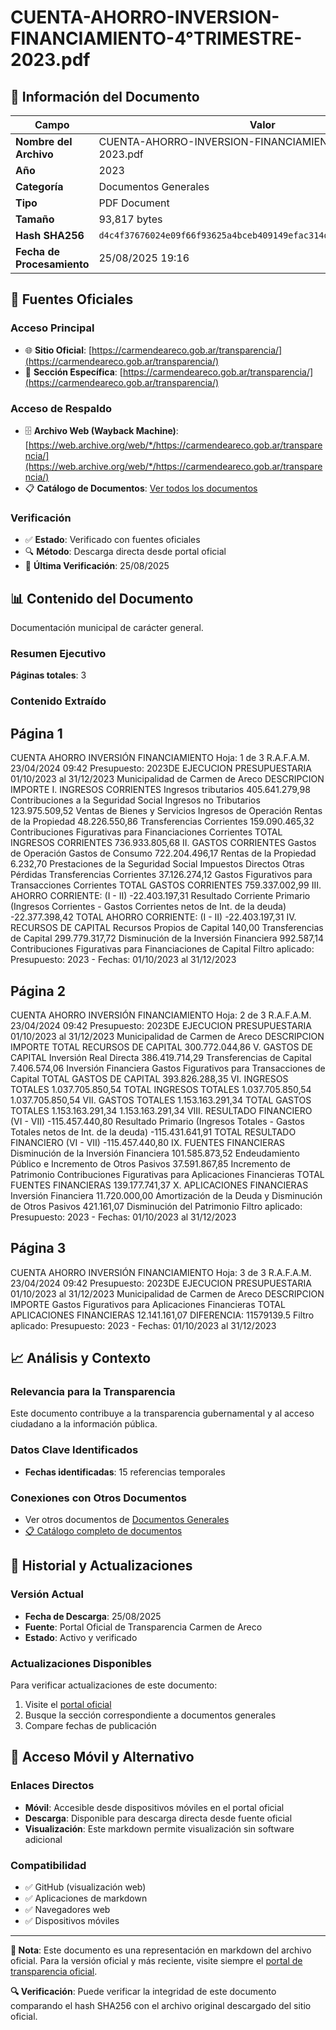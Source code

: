 # CUENTA-AHORRO-INVERSION-FINANCIAMIENTO-4°TRIMESTRE-2023.pdf

## 📄 Información del Documento

| Campo | Valor |
|-------|--------|
| **Nombre del Archivo** | CUENTA-AHORRO-INVERSION-FINANCIAMIENTO-4°TRIMESTRE-2023.pdf |
| **Año** | 2023 |
| **Categoría** | Documentos Generales |
| **Tipo** | PDF Document |
| **Tamaño** | 93,817 bytes |
| **Hash SHA256** | `d4c4f37676024e09f66f93625a4bceb409149efac314d8c598e6d1746ff940f1` |
| **Fecha de Procesamiento** | 25/08/2025 19:16 |

## 🔗 Fuentes Oficiales

### Acceso Principal
- 🌐 **Sitio Oficial**: [https://carmendeareco.gob.ar/transparencia/](https://carmendeareco.gob.ar/transparencia/)
- 📁 **Sección Específica**: [https://carmendeareco.gob.ar/transparencia/](https://carmendeareco.gob.ar/transparencia/)

### Acceso de Respaldo
- 🗄️ **Archivo Web (Wayback Machine)**: [https://web.archive.org/web/*/https://carmendeareco.gob.ar/transparencia/](https://web.archive.org/web/*/https://carmendeareco.gob.ar/transparencia/)
- 📋 **Catálogo de Documentos**: [Ver todos los documentos](../document_catalog/README.md)

### Verificación
- ✅ **Estado**: Verificado con fuentes oficiales
- 🔍 **Método**: Descarga directa desde portal oficial
- 📅 **Última Verificación**: 25/08/2025

## 📊 Contenido del Documento

Documentación municipal de carácter general.

### Resumen Ejecutivo

**Páginas totales**: 3

### Contenido Extraído

## Página 1

CUENTA AHORRO INVERSIÓN FINANCIAMIENTO Hoja: 1 de 3 R.A.F.A.M.
23/04/2024 09:42
Presupuesto: 2023DE EJECUCION PRESUPUESTARIA 
01/10/2023 al 31/12/2023
Municipalidad de
Carmen de Areco
DESCRIPCION IMPORTE
I. INGRESOS CORRIENTES
Ingresos tributarios 405.641.279,98
Contribuciones a la Seguridad Social
Ingresos no Tributarios 123.975.509,52
Ventas de Bienes y Servicios
Ingresos de Operación
Rentas de la Propiedad 48.226.550,86
Transferencias Corrientes 159.090.465,32
Contribuciones Figurativas para Financiaciones Corrientes
TOTAL  INGRESOS CORRIENTES 736.933.805,68
II. GASTOS CORRIENTES
Gastos de Operación
Gastos de Consumo 722.204.496,17
Rentas de la Propiedad 6.232,70
Prestaciones de la Seguridad Social
Impuestos Directos
Otras Pérdidas
Transferencias Corrientes 37.126.274,12
Gastos Figurativos para Transacciones Corrientes
TOTAL  GASTOS CORRIENTES 759.337.002,99
III. AHORRO CORRIENTE: (I - II) -22.403.197,31
Resultado Corriente Primario (Ingresos Corrientes - Gastos Corrientes netos de Int. de la deuda) -22.377.398,42
TOTAL  AHORRO CORRIENTE: (I - II) -22.403.197,31
IV. RECURSOS DE CAPITAL
Recursos Propios de Capital 140,00
Transferencias de Capital 299.779.317,72
Disminución de la Inversión Financiera 992.587,14
Contribuciones Figurativas para Financiaciones de Capital
Filtro aplicado: Presupuesto: 2023 -  Fechas: 01/10/2023 al 31/12/2023

## Página 2

CUENTA AHORRO INVERSIÓN FINANCIAMIENTO Hoja: 2 de 3 R.A.F.A.M.
23/04/2024 09:42
Presupuesto: 2023DE EJECUCION PRESUPUESTARIA 
01/10/2023 al 31/12/2023
Municipalidad de
Carmen de Areco
DESCRIPCION IMPORTE
TOTAL  RECURSOS DE CAPITAL 300.772.044,86
V. GASTOS DE CAPITAL
Inversión Real Directa 386.419.714,29
Transferencias de Capital 7.406.574,06
Inversión Financiera
Gastos Figurativos para Transacciones de Capital
TOTAL  GASTOS DE CAPITAL 393.826.288,35
VI. INGRESOS TOTALES 1.037.705.850,54
TOTAL  INGRESOS TOTALES 1.037.705.850,54 1.037.705.850,54
VII. GASTOS TOTALES 1.153.163.291,34
TOTAL  GASTOS TOTALES 1.153.163.291,34 1.153.163.291,34
VIII. RESULTADO FINANCIERO (VI - VII) -115.457.440,80
Resultado Primario (Ingresos Totales - Gastos Totales netos de Int. de la deuda) -115.431.641,91
TOTAL  RESULTADO FINANCIERO (VI - VII) -115.457.440,80
IX. FUENTES FINANCIERAS
Disminución de la Inversión Financiera 101.585.873,52
Endeudamiento Público e Incremento de Otros Pasivos 37.591.867,85
Incremento de Patrimonio
Contribuciones Figurativas para Aplicaciones Financieras
TOTAL  FUENTES FINANCIERAS 139.177.741,37
X. APLICACIONES FINANCIERAS
Inversión Financiera 11.720.000,00
Amortización de la Deuda y Disminución de Otros Pasivos 421.161,07
Disminución del Patrimonio
Filtro aplicado: Presupuesto: 2023 -  Fechas: 01/10/2023 al 31/12/2023

## Página 3

CUENTA AHORRO INVERSIÓN FINANCIAMIENTO Hoja: 3 de 3 R.A.F.A.M.
23/04/2024 09:42
Presupuesto: 2023DE EJECUCION PRESUPUESTARIA 
01/10/2023 al 31/12/2023
Municipalidad de
Carmen de Areco
DESCRIPCION IMPORTE
Gastos Figurativos para Aplicaciones Financieras
TOTAL  APLICACIONES FINANCIERAS 12.141.161,07
DIFERENCIA: 11579139.5
Filtro aplicado: Presupuesto: 2023 -  Fechas: 01/10/2023 al 31/12/2023



## 📈 Análisis y Contexto

### Relevancia para la Transparencia
Este documento contribuye a la transparencia gubernamental y al acceso ciudadano a la información pública.

### Datos Clave Identificados
- **Fechas identificadas**: 15 referencias temporales

### Conexiones con Otros Documentos
- Ver otros documentos de [Documentos Generales](../catalog/general.md)
- [📋 Catálogo completo de documentos](../document_catalog/README.md)

## 🔄 Historial y Actualizaciones

### Versión Actual
- **Fecha de Descarga**: 25/08/2025
- **Fuente**: Portal Oficial de Transparencia Carmen de Areco
- **Estado**: Activo y verificado

### Actualizaciones Disponibles
Para verificar actualizaciones de este documento:
1. Visite el [portal oficial](https://carmendeareco.gob.ar/transparencia/)
2. Busque la sección correspondiente a documentos generales
3. Compare fechas de publicación

## 📱 Acceso Móvil y Alternativo

### Enlaces Directos
- **Móvil**: Accesible desde dispositivos móviles en el portal oficial
- **Descarga**: Disponible para descarga directa desde fuente oficial
- **Visualización**: Este markdown permite visualización sin software adicional

### Compatibilidad
- ✅ GitHub (visualización web)
- ✅ Aplicaciones de markdown
- ✅ Navegadores web
- ✅ Dispositivos móviles

---

**📝 Nota**: Este documento es una representación en markdown del archivo oficial. 
Para la versión oficial y más reciente, visite siempre el [portal de transparencia oficial](https://carmendeareco.gob.ar/transparencia/).

**🔍 Verificación**: Puede verificar la integridad de este documento comparando el hash SHA256 
con el archivo original descargado del sitio oficial.

